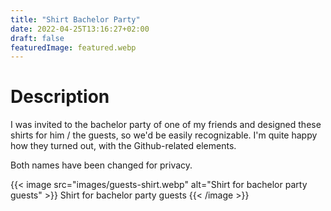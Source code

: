 ```yaml
---
title: "Shirt Bachelor Party"
date: 2022-04-25T13:16:27+02:00
draft: false
featuredImage: featured.webp
---
```


# Description

I was invited to the bachelor party of one of my friends and designed these shirts for him / the guests, so we'd be easily recognizable. I'm quite happy how they turned out, with the Github-related elements.

Both names have been changed for privacy.

{{< image src="images/guests-shirt.webp" alt="Shirt for bachelor party guests" >}}
    Shirt for bachelor party guests
{{< /image >}}